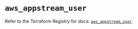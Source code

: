 # `aws_appstream_user`

Refer to the Terraform Registry for docs: [`aws_appstream_user`](https://registry.terraform.io/providers/hashicorp/aws/6.12.0/docs/resources/appstream_user).
